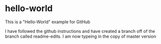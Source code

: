 # hello-world
This is a "Hello-World" example for GitHub


I have followed the github instructions and have created a branch off of the <master> branch called readme-edits.  I am now typeing in the copy of master version
